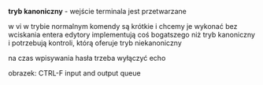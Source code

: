 **tryb kanoniczny** - wejście terminala jest przetwarzane

w vi w trybie normalnym komendy są krótkie i chcemy je wykonać bez wciskania entera
edytory implementują coś bogatszego niż tryb kanoniczny i potrzebują kontroli, którą
oferuje tryb niekanoniczny

na czas wpisywania hasła trzeba wyłączyć echo

obrazek:
CTRL-F input and output queue
